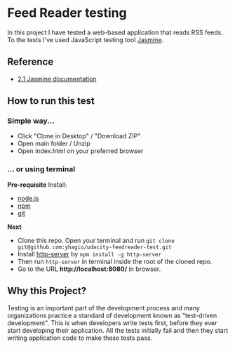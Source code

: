 # Feed Reader testing

In this project I have tested a web-based application that reads RSS feeds. To the tests I've used JavaScript testing tool [Jasmine](http://jasmine.github.io/).


## Reference

- [2.1 Jasmine documentation](https://jasmine.github.io/2.1/introduction.html)


## How to run this test

### Simple way...

- Click "Clone in Desktop" / "Download ZIP"
- Open main folder / Unzip
- Open index.html on your preferred browser

### ... or using terminal

**Pre-requisite**
Install:
- [node.js](https://nodejs.org/)  
- [npm](http://blog.npmjs.org/post/85484771375/how-to-install-npm)
- [git](https://git-scm.com/book/en/v2/Getting-Started-Installing-Git)

**Next**
- Clone this repo. Open your terminal and run `git clone git@github.com:yhagio/udacity-feedreader-test.git`
- Install [http-server](https://www.npmjs.com/package/http-server) by `npm install -g http-server`
- Then run `http-server` in terminal inside the root of the cloned repo.
- Go to the URL **http://localhost:8080/** in browser.


## Why this Project?

Testing is an important part of the development process and many organizations practice a standard of development known as "test-driven development". This is when developers write tests first, before they ever start developing their application. All the tests initially fail and then they start writing application code to make these tests pass.
